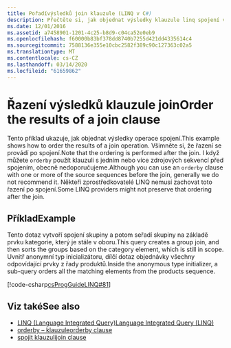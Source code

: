 ```yaml
---
title: Pořadívýsledků join klauzule (LINQ v C#)
description: Přečtěte si, jak objednat výsledky klauzule linq spojení v C#.
ms.date: 12/01/2016
ms.assetid: a7458901-1201-4c25-b8d9-c04ca52e0eb9
ms.openlocfilehash: f60000b83bf378dd8740b7255d421dd4335614c4
ms.sourcegitcommit: 7588136e355e10cbc2582f389c90c127363c02a5
ms.translationtype: MT
ms.contentlocale: cs-CZ
ms.lasthandoff: 03/14/2020
ms.locfileid: "61659862"
---
```

# <a name="order-the-results-of-a-join-clause"></a><span data-ttu-id="822fa-103">Řazení výsledků klauzule join</span><span class="sxs-lookup"><span data-stu-id="822fa-103">Order the results of a join clause</span></span>

<span data-ttu-id="822fa-104">Tento příklad ukazuje, jak objednat výsledky operace spojení.</span><span class="sxs-lookup"><span data-stu-id="822fa-104">This example shows how to order the results of a join operation.</span></span> <span data-ttu-id="822fa-105">Všimněte si, že řazení se provádí po spojení.</span><span class="sxs-lookup"><span data-stu-id="822fa-105">Note that the ordering is performed after the join.</span></span> <span data-ttu-id="822fa-106">I když můžete `orderby` použít klauzuli s jedním nebo více zdrojových sekvencí před spojením, obecně nedoporučujeme.</span><span class="sxs-lookup"><span data-stu-id="822fa-106">Although you can use an `orderby` clause with one or more of the source sequences before the join, generally we do not recommend it.</span></span> <span data-ttu-id="822fa-107">Někteří zprostředkovatelé LINQ nemusí zachovat toto řazení po spojení.</span><span class="sxs-lookup"><span data-stu-id="822fa-107">Some LINQ providers might not preserve that ordering after the join.</span></span>

## <a name="example"></a><span data-ttu-id="822fa-108">Příklad</span><span class="sxs-lookup"><span data-stu-id="822fa-108">Example</span></span>

<span data-ttu-id="822fa-109">Tento dotaz vytvoří spojení skupiny a potom seřadí skupiny na základě prvku kategorie, který je stále v oboru.</span><span class="sxs-lookup"><span data-stu-id="822fa-109">This query creates a group join, and then sorts the groups based on the category element, which is still in scope.</span></span> <span data-ttu-id="822fa-110">Uvnitř anonymní typ inicializátoru, dílčí dotaz objednávky všechny odpovídající prvky z řady produktů.</span><span class="sxs-lookup"><span data-stu-id="822fa-110">Inside the anonymous type initializer, a sub-query orders all the matching elements from the products sequence.</span></span>

[!code-csharp[csProgGuideLINQ#81](~/samples/snippets/csharp/concepts/linq/how-to-order-the-results-of-a-join-clause_1.cs)]

## <a name="see-also"></a><span data-ttu-id="822fa-111">Viz také</span><span class="sxs-lookup"><span data-stu-id="822fa-111">See also</span></span>

- [<span data-ttu-id="822fa-112">LINQ (Language Integrated Query)</span><span class="sxs-lookup"><span data-stu-id="822fa-112">Language Integrated Query (LINQ)</span></span>](index.md)
- [<span data-ttu-id="822fa-113">orderby – klauzule</span><span class="sxs-lookup"><span data-stu-id="822fa-113">orderby clause</span></span>](../language-reference/keywords/orderby-clause.md)
- [<span data-ttu-id="822fa-114">spojit klauzuli</span><span class="sxs-lookup"><span data-stu-id="822fa-114">join clause</span></span>](../language-reference/keywords/join-clause.md)
